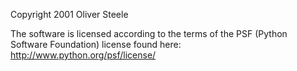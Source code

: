 Copyright 2001 Oliver Steele

The software is licensed according to the terms of the PSF (Python Software Foundation) license found here: http://www.python.org/psf/license/